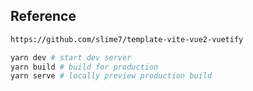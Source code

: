 ## Reference

```bash
https://github.com/slime7/template-vite-vue2-vuetify
```

```bash
yarn dev # start dev server
yarn build # build for production
yarn serve # locally preview production build
```
